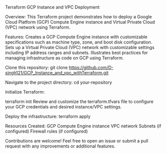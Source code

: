 Terraform GCP Instance and VPC Deployment

Overview:
This Terraform project demonstrates how to deploy a Google Cloud Platform (GCP) Compute Engine instance and Virtual Private Cloud (VPC) network using Terraform.


Features:
Creates a GCP Compute Engine instance with customizable specifications such as machine type, zone, and boot disk configuration.
Sets up a Virtual Private Cloud (VPC) network with customizable settings including IP address ranges and subnets.
Illustrates best practices for managing infrastructure as code on GCP using Terraform.


Clone this repository:
git clone https://github.com/D-singh121/GCP_Instance_and_vpc_withTerraform.git

Navigate to the project directory:
cd your-repository

Initialize Terraform:

terraform init
Review and customize the terraform.tfvars file to configure your GCP credentials and desired instance/VPC settings.

Deploy the infrastructure:
terraform apply

Resources Created: 
GCP Compute Engine instance
VPC network
Subnets (if configured)
Firewall rules (if configured)

Contributions are welcome! Feel free to open an issue or submit a pull request with any improvements or additional features.